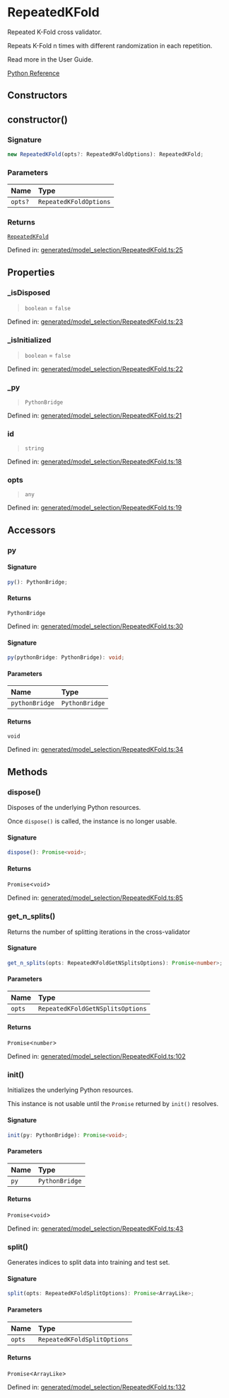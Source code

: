# RepeatedKFold

Repeated K-Fold cross validator.

Repeats K-Fold n times with different randomization in each repetition.

Read more in the User Guide.

[Python Reference](https://scikit-learn.org/stable/modules/generated/sklearn.model_selection.RepeatedKFold.html)

## Constructors

## constructor()

### Signature

```ts
new RepeatedKFold(opts?: RepeatedKFoldOptions): RepeatedKFold;
```

### Parameters

| Name | Type |
| :------ | :------ |
| `opts?` | `RepeatedKFoldOptions` |

### Returns

[`RepeatedKFold`](RepeatedKFold.md)

Defined in:  [generated/model\_selection/RepeatedKFold.ts:25](https://github.com/transitive-bullshit/scikit-learn-ts/blob/b59c1ff/packages/sklearn/src/generated/model_selection/RepeatedKFold.ts#L25)

## Properties

### \_isDisposed

> `boolean`  = `false`

Defined in:  [generated/model\_selection/RepeatedKFold.ts:23](https://github.com/transitive-bullshit/scikit-learn-ts/blob/b59c1ff/packages/sklearn/src/generated/model_selection/RepeatedKFold.ts#L23)

### \_isInitialized

> `boolean`  = `false`

Defined in:  [generated/model\_selection/RepeatedKFold.ts:22](https://github.com/transitive-bullshit/scikit-learn-ts/blob/b59c1ff/packages/sklearn/src/generated/model_selection/RepeatedKFold.ts#L22)

### \_py

> `PythonBridge`

Defined in:  [generated/model\_selection/RepeatedKFold.ts:21](https://github.com/transitive-bullshit/scikit-learn-ts/blob/b59c1ff/packages/sklearn/src/generated/model_selection/RepeatedKFold.ts#L21)

### id

> `string`

Defined in:  [generated/model\_selection/RepeatedKFold.ts:18](https://github.com/transitive-bullshit/scikit-learn-ts/blob/b59c1ff/packages/sklearn/src/generated/model_selection/RepeatedKFold.ts#L18)

### opts

> `any`

Defined in:  [generated/model\_selection/RepeatedKFold.ts:19](https://github.com/transitive-bullshit/scikit-learn-ts/blob/b59c1ff/packages/sklearn/src/generated/model_selection/RepeatedKFold.ts#L19)

## Accessors

### py

#### Signature

```ts
py(): PythonBridge;
```

#### Returns

`PythonBridge`

Defined in:  [generated/model\_selection/RepeatedKFold.ts:30](https://github.com/transitive-bullshit/scikit-learn-ts/blob/b59c1ff/packages/sklearn/src/generated/model_selection/RepeatedKFold.ts#L30)

#### Signature

```ts
py(pythonBridge: PythonBridge): void;
```

#### Parameters

| Name | Type |
| :------ | :------ |
| `pythonBridge` | `PythonBridge` |

#### Returns

`void`

Defined in: [generated/model\_selection/RepeatedKFold.ts:34](https://github.com/transitive-bullshit/scikit-learn-ts/blob/b59c1ff/packages/sklearn/src/generated/model_selection/RepeatedKFold.ts#L34)

## Methods

### dispose()

Disposes of the underlying Python resources.

Once `dispose()` is called, the instance is no longer usable.

#### Signature

```ts
dispose(): Promise<void>;
```

#### Returns

`Promise`\<`void`\>

Defined in:  [generated/model\_selection/RepeatedKFold.ts:85](https://github.com/transitive-bullshit/scikit-learn-ts/blob/b59c1ff/packages/sklearn/src/generated/model_selection/RepeatedKFold.ts#L85)

### get\_n\_splits()

Returns the number of splitting iterations in the cross-validator

#### Signature

```ts
get_n_splits(opts: RepeatedKFoldGetNSplitsOptions): Promise<number>;
```

#### Parameters

| Name | Type |
| :------ | :------ |
| `opts` | `RepeatedKFoldGetNSplitsOptions` |

#### Returns

`Promise`\<`number`\>

Defined in:  [generated/model\_selection/RepeatedKFold.ts:102](https://github.com/transitive-bullshit/scikit-learn-ts/blob/b59c1ff/packages/sklearn/src/generated/model_selection/RepeatedKFold.ts#L102)

### init()

Initializes the underlying Python resources.

This instance is not usable until the `Promise` returned by `init()` resolves.

#### Signature

```ts
init(py: PythonBridge): Promise<void>;
```

#### Parameters

| Name | Type |
| :------ | :------ |
| `py` | `PythonBridge` |

#### Returns

`Promise`\<`void`\>

Defined in:  [generated/model\_selection/RepeatedKFold.ts:43](https://github.com/transitive-bullshit/scikit-learn-ts/blob/b59c1ff/packages/sklearn/src/generated/model_selection/RepeatedKFold.ts#L43)

### split()

Generates indices to split data into training and test set.

#### Signature

```ts
split(opts: RepeatedKFoldSplitOptions): Promise<ArrayLike>;
```

#### Parameters

| Name | Type |
| :------ | :------ |
| `opts` | `RepeatedKFoldSplitOptions` |

#### Returns

`Promise`\<`ArrayLike`\>

Defined in:  [generated/model\_selection/RepeatedKFold.ts:132](https://github.com/transitive-bullshit/scikit-learn-ts/blob/b59c1ff/packages/sklearn/src/generated/model_selection/RepeatedKFold.ts#L132)
